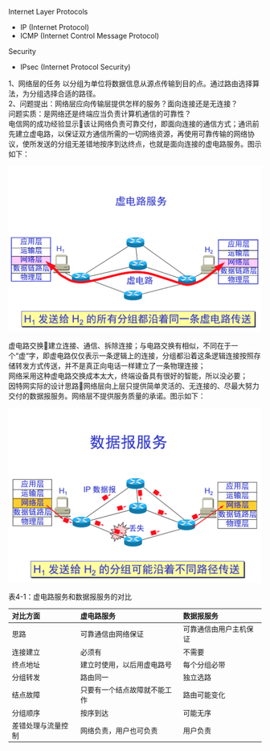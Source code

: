 Internet Layer Protocols

* IP (Internet Protocol)
* ICMP (Internet Control Message Protocol)

Security 

* IPsec (Internet Protocol Security)

1、网络层的任务 以分组为单位将数据信息从源点传输到目的点。通过路由选择算法，为分组选择合适的路径。  
2、问题提出：网络层应向传输层提供怎样的服务？面向连接还是无连接？  
问题实质：是网络还是终端应当负责计算机通信的可靠性？  
电信网的成功经验显示该让网络负责可靠交付，即面向连接的通信方式；通讯前先建立虚电路，以保证双方通信所需的一切网络资源，再使用可靠传输的网络协议，使所发送的分组无差错地按序到达终点，也就是面向连接的虚电路服务。图示如下：

![](./assets/虚电路服务.png)

虚电路交换建立连接、通信、拆除连接；与电路交换有相似，不同在于一个“虚“字，即虚电路仅仅表示一条逻辑上的连接，分组都沿着这条逻辑连接按照存储转发方式传送，并不是真正向电话一样建立了一条物理连接；  
    网络采用这种虚电路交换成本太大，终端设备具有很好的智能，所以没必要；  
因特网实际的设计思路网络层向上层只提供简单灵活的、无连接的、尽最大努力交付的数据报服务。网络层不提供服务质量的承诺。图示如下：

![](./assets/数据报服务png)

表4-1：虚电路服务和数据报服务的对比

| 对比方面 | 虚电路服务 |数据报服务|
| :--- | :--- |:--- |
|思路  |  可靠通信由网络保证   | 可靠通信由用户主机保证  |
|连接建立  |  必须有   | 不需要  |
|终点地址  |  建立时使用，以后用虚电路号  |  每个分组必带  |
|分组转发  |  路由同一  |  独立选路  |
|结点故障  |  只要有一个结点故障就不能工作  |  路由可能变化  |
|分组顺序  |  按序到达  |  可能无序  |
|差错处理与流量控制 |   网络负责，用户也可负责  |  用户负责|


